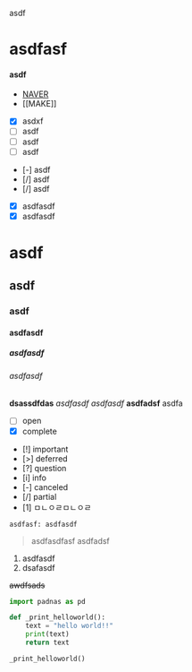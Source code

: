 asdf

# asdfasf

#### asdf
- [NAVER](https://www.naver.com)
- [[MAKE]]


- [x] asdxf
- [ ] asdf
- [ ] asdf
- [ ] asdf
- [-] asdf
- [/] asdf
- [/] asdf
- [x] asdfasdf
- [x] asdfasdf

# asdf
## asdf
### asdf
#### asdfasdf
##### asdfasdf
###### asdfasdf
**dsassdfdas**
*asdfasdf*
_asdfasdf_
__asdfadsf__ asdfa

 
- [ ] open
- [x] complete
- [!] important
- [>] deferred
- [?] question
- [i] info
- [-] canceled 
- [/] partial
- [1] ㅁㄴㅇㄹㅁㄴㅇㄹ

`asdfasf: asdfasdf`
>  asdfasdfasf
>  asdfadsf

1. asdfasdf
2. dsafasdf


~~awdfsads~~

```python
import padnas as pd

def _print_helloworld():
	text = "hello world!!"
	print(text)
	return text 

_print_helloworld()
```